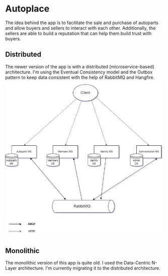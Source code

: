 # Autoplace

The idea behind the app is to facilitate the sale and purchase of autoparts and allow buyers and sellers to interact with each other. Additionally, the sellers are able to build a reputation that can help them build trust with buyers.

## Distributed

The newer version of the app is with a distributed (microservice-based) architecture. I'm using the Eventual Consistency model and the Outbox pattern to keep data consistent with the help of RabbitMQ and Hangfire.

![HighLevelArchitectureDiagram](ap-high-level-architecture.png)

## Monolithic

The monolithic version of this app is quite old. I used the Data-Centric N-Layer architecture. I'm currently migrating it to the distributed architecture.
